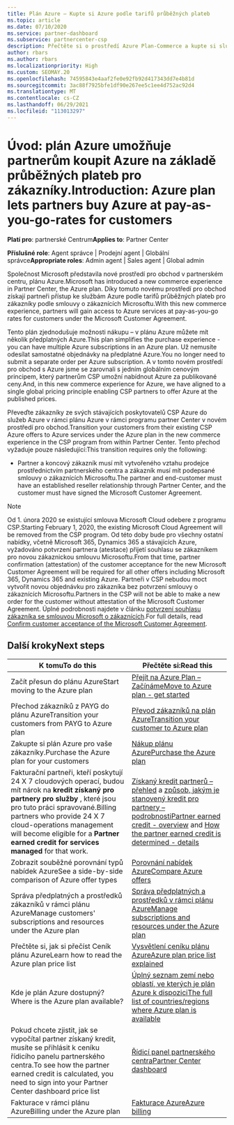 ```yaml
---
title: Plán Azure – Kupte si Azure podle tarifů průběžných plateb
ms.topic: article
ms.date: 07/10/2020
ms.service: partner-dashboard
ms.subservice: partnercenter-csp
description: Přečtěte si o prostředí Azure Plan-Commerce a kupte si služby Azure podle tarifů průběžných plateb pro zákazníky. Seznamte se také s novými požadavky na zabezpečení.
author: rbars
ms.author: rbars
ms.localizationpriority: High
ms.custom: SEOMAY.20
ms.openlocfilehash: 74595843e4aaf2fe0e92fb92d417343dd7e4b81d
ms.sourcegitcommit: 3ac88f7925bfe1df90e267ee5c1ee4d752ac92d4
ms.translationtype: MT
ms.contentlocale: cs-CZ
ms.lasthandoff: 06/29/2021
ms.locfileid: "113013297"
---
```

# <a name="introduction-azure-plan-lets-partners-buy-azure-at-pay-as-you-go-rates-for-customers"></a><span data-ttu-id="5c653-104">Úvod: plán Azure umožňuje partnerům koupit Azure na základě průběžných plateb pro zákazníky.</span><span class="sxs-lookup"><span data-stu-id="5c653-104">Introduction: Azure plan lets partners buy Azure at pay-as-you-go-rates for customers</span></span>

<span data-ttu-id="5c653-105">**Platí pro**: partnerské Centrum</span><span class="sxs-lookup"><span data-stu-id="5c653-105">**Applies to**: Partner Center</span></span>

<span data-ttu-id="5c653-106">**Příslušné role**: Agent správce | Prodejní agent | Globální správce</span><span class="sxs-lookup"><span data-stu-id="5c653-106">**Appropriate roles**: Admin agent | Sales agent | Global admin</span></span>

<span data-ttu-id="5c653-107">Společnost Microsoft představila nové prostředí pro obchod v partnerském centru, plánu Azure.</span><span class="sxs-lookup"><span data-stu-id="5c653-107">Microsoft has introduced a new commerce experience in Partner Center, the Azure plan.</span></span>  <span data-ttu-id="5c653-108">Díky tomuto novému prostředí pro obchod získají partneři přístup ke službám Azure podle tarifů průběžných plateb pro zákazníky podle smlouvy o zákaznících Microsoftu.</span><span class="sxs-lookup"><span data-stu-id="5c653-108">With this new commerce experience, partners will gain access to Azure services at pay-as-you-go rates for customers under the Microsoft Customer Agreement.</span></span>

<span data-ttu-id="5c653-109">Tento plán zjednodušuje možnosti nákupu – v plánu Azure můžete mít několik předplatných Azure.</span><span class="sxs-lookup"><span data-stu-id="5c653-109">This plan simplifies the purchase experience - you can have multiple Azure subscriptions in an Azure plan.</span></span> <span data-ttu-id="5c653-110">Už nemusíte odesílat samostatné objednávky na předplatné Azure.</span><span class="sxs-lookup"><span data-stu-id="5c653-110">You no longer need to submit a separate order per Azure subscription.</span></span> <span data-ttu-id="5c653-111">A v tomto novém prostředí pro obchod s Azure jsme se zarovnali s jedním globálním cenovým principem, který partnerům CSP umožní nabídnout Azure za publikované ceny.</span><span class="sxs-lookup"><span data-stu-id="5c653-111">And, in this new commerce experience for Azure, we have aligned to a single global pricing principle enabling CSP partners to offer Azure at the published prices.</span></span>

<span data-ttu-id="5c653-112">Převeďte zákazníky ze svých stávajících poskytovatelů CSP Azure do služeb Azure v rámci plánu Azure v rámci programu partner Center v novém prostředí pro obchod.</span><span class="sxs-lookup"><span data-stu-id="5c653-112">Transition your customers from their existing CSP Azure offers to Azure services under the Azure plan in the new commerce experience in the CSP program from within Partner Center.</span></span> <span data-ttu-id="5c653-113">Tento přechod vyžaduje pouze následující:</span><span class="sxs-lookup"><span data-stu-id="5c653-113">This transition requires only the following:</span></span>

- <span data-ttu-id="5c653-114">Partner a koncový zákazník musí mít vytvořeného vztahu prodejce prostřednictvím partnerského centra a zákazník musí mít podepsané smlouvy o zákaznících Microsoftu.</span><span class="sxs-lookup"><span data-stu-id="5c653-114">The partner and end-customer must have an established reseller relationship through Partner Center, and the customer must have signed the Microsoft Customer Agreement.</span></span>

>[!Note]
><span data-ttu-id="5c653-115">Od 1. února 2020 se existující smlouva Microsoft Cloud odebere z programu CSP.</span><span class="sxs-lookup"><span data-stu-id="5c653-115">Starting February 1, 2020, the existing Microsoft Cloud Agreement will be removed from the CSP program.</span></span> <span data-ttu-id="5c653-116">Od této doby bude pro všechny ostatní nabídky, včetně Microsoft 365, Dynamics 365 a stávajících Azure, vyžadováno potvrzení partnera (atestace) přijetí souhlasu se zákazníkem pro novou zákaznickou smlouvu Microsoftu.</span><span class="sxs-lookup"><span data-stu-id="5c653-116">From that time, partner confirmation (attestation) of the customer acceptance for the new Microsoft Customer Agreement will be required for all other offers including Microsoft 365, Dynamics 365 and existing Azure.</span></span> <span data-ttu-id="5c653-117">Partneři v CSP nebudou moct vytvořit novou objednávku pro zákazníka bez potvrzení smlouvy o zákaznících Microsoftu.</span><span class="sxs-lookup"><span data-stu-id="5c653-117">Partners in the CSP will not be able to make a new order for the customer without attestation of the Microsoft Customer Agreement.</span></span> <span data-ttu-id="5c653-118">Úplné podrobnosti najdete v článku [potvrzení souhlasu zákazníka se smlouvou Microsoft o zákaznících](confirm-customer-agreement.md).</span><span class="sxs-lookup"><span data-stu-id="5c653-118">For full details, read [Confirm customer acceptance of the Microsoft Customer Agreement](confirm-customer-agreement.md).</span></span>


## <a name="next-steps"></a><span data-ttu-id="5c653-119">Další kroky</span><span class="sxs-lookup"><span data-stu-id="5c653-119">Next steps</span></span>

|<span data-ttu-id="5c653-120">**K tomu**</span><span class="sxs-lookup"><span data-stu-id="5c653-120">**To do this**</span></span>   |<span data-ttu-id="5c653-121">**Přečtěte si:**</span><span class="sxs-lookup"><span data-stu-id="5c653-121">**Read this**</span></span>   |
|------------------|---------------------|
|<span data-ttu-id="5c653-122">Začít přesun do plánu Azure</span><span class="sxs-lookup"><span data-stu-id="5c653-122">Start moving to the Azure plan</span></span>|[<span data-ttu-id="5c653-123">Přejít na Azure Plan – Začínáme</span><span class="sxs-lookup"><span data-stu-id="5c653-123">Move to Azure plan - get started</span></span>](azure-plan-get-started.md)
|<span data-ttu-id="5c653-124">Přechod zákazníků z PAYG do plánu Azure</span><span class="sxs-lookup"><span data-stu-id="5c653-124">Transition your customers from PAYG to Azure plan</span></span>|[<span data-ttu-id="5c653-125">Převod zákazníků na plán Azure</span><span class="sxs-lookup"><span data-stu-id="5c653-125">Transition your customer to Azure plan</span></span>](azure-plan-transition.md)|
|<span data-ttu-id="5c653-126">Zakupte si plán Azure pro vaše zákazníky.</span><span class="sxs-lookup"><span data-stu-id="5c653-126">Purchase the Azure plan for your customers</span></span>|[<span data-ttu-id="5c653-127">Nákup plánu Azure</span><span class="sxs-lookup"><span data-stu-id="5c653-127">Purchase the Azure plan</span></span>](purchase-azure-plan.md)|
|<span data-ttu-id="5c653-128">Fakturační partneři, kteří poskytují 24 X 7 cloudových operací, budou mít nárok na **kredit získaný pro partnery pro služby** , které jsou pro tuto práci spravované.</span><span class="sxs-lookup"><span data-stu-id="5c653-128">Billing partners who provide 24 X 7 cloud-operations management will become eligible for a **Partner earned credit for services managed** for that work.</span></span>|<span data-ttu-id="5c653-129">[Získaný kredit partnerů – přehled](partner-earned-credit.md) a [způsob, jakým je stanovený kredit pro partnery – podrobnosti](partner-earned-credit-explanation.md)</span><span class="sxs-lookup"><span data-stu-id="5c653-129">[Partner earned credit - overview](partner-earned-credit.md) and [How the partner earned credit is determined - details](partner-earned-credit-explanation.md)</span></span>|
|<span data-ttu-id="5c653-130">Zobrazit souběžné porovnání typů nabídek Azure</span><span class="sxs-lookup"><span data-stu-id="5c653-130">See a side-by-side comparison of Azure offer types</span></span>|[<span data-ttu-id="5c653-131">Porovnání nabídek Azure</span><span class="sxs-lookup"><span data-stu-id="5c653-131">Compare Azure offers</span></span>](compare-azure-offers.md)|
|<span data-ttu-id="5c653-132">Správa předplatných a prostředků zákazníků v rámci plánu Azure</span><span class="sxs-lookup"><span data-stu-id="5c653-132">Manage customers' subscriptions and resources under the Azure plan</span></span>|[<span data-ttu-id="5c653-133">Správa předplatných a prostředků v rámci plánu Azure</span><span class="sxs-lookup"><span data-stu-id="5c653-133">Manage subscriptions and resources under the Azure plan</span></span>](azure-plan-manage.md)|
|<span data-ttu-id="5c653-134">Přečtěte si, jak si přečíst Ceník plánu Azure</span><span class="sxs-lookup"><span data-stu-id="5c653-134">Learn how to read the Azure plan price list</span></span>   |[<span data-ttu-id="5c653-135">Vysvětlení ceníku plánu Azure</span><span class="sxs-lookup"><span data-stu-id="5c653-135">Azure plan price list explained</span></span>](azure-plan-price-list.md)|
|<span data-ttu-id="5c653-136">Kde je plán Azure dostupný?</span><span class="sxs-lookup"><span data-stu-id="5c653-136">Where is the Azure plan available?</span></span>|[<span data-ttu-id="5c653-137">Úplný seznam zemí nebo oblastí, ve kterých je plán Azure k dispozici</span><span class="sxs-lookup"><span data-stu-id="5c653-137">The full list of countries/regions where Azure plan is available</span></span>](https://query.prod.cms.rt.microsoft.com/cms/api/am/binary/RE3QN0x)
|<span data-ttu-id="5c653-138">Pokud chcete zjistit, jak se vypočítal partner získaný kredit, musíte se přihlásit k ceníku řídicího panelu partnerského centra.</span><span class="sxs-lookup"><span data-stu-id="5c653-138">To see how the partner earned credit is calculated, you need to sign into your Partner Center dashboard price list</span></span>|[<span data-ttu-id="5c653-139">Řídicí panel partnerského centra</span><span class="sxs-lookup"><span data-stu-id="5c653-139">Partner Center dashboard</span></span>](https://partner.microsoft.com/dashboard/home)|
|<span data-ttu-id="5c653-140">Fakturace v rámci plánu Azure</span><span class="sxs-lookup"><span data-stu-id="5c653-140">Billing under the Azure plan</span></span>|[<span data-ttu-id="5c653-141">Fakturace Azure</span><span class="sxs-lookup"><span data-stu-id="5c653-141">Azure billing</span></span>](azure-plan-billing.md)|
